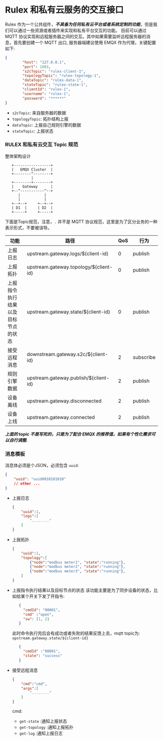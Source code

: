 # Rulex 和私有云服务的交互接口
Rulex 作为一个公共组件，***不具备为任何私有云平台或者系统定制的功能***，但是我们可以通过一些资源或者插件来实现和私有平台交互的功能。
目前可以通过 MQTT 协议实现和远程服务器之间的交互。其中如果需要监听远程服务器的消息，首先要创建一个 MQTT 出口, 服务器端建议使用 EMQX 作为代理，关键配置如下:
```json
{
        "host": "127.0.0.1",
        "port": 1883,
        "s2cTopic": "rulex-client-1",
        "topologyTopic": "rulex-topology-1",
        "dataTopic": "rulex-data-1",
        "stateTopic": "rulex-state-1",
        "clientId": "rulex-1",
        "username": "rulex-1",
        "password": "******"
}
```
- `s2cTopic`: 来自服务器的数据
- `topologyTopic`: 拓扑结构上报
- `dataTopic`: 上报自己规则引擎的数据
- `stateTopic`: 上报状态

### RULEX 和私有云交互 Topic 规范
整体架构设计
```
   +-----------------+
   |   EMQX Cluster  |
   +--------^--------+
            |
   +--------+--------+
   |    Gateway      |
   +--^-----------^--+
      |           |
      |           |
   +--+--+     +--+--+
   | D1  |     | D2  |
   +-----+     +-----+
```
下面是Topic规范，注意，`.` 并不是 MQTT 协议规范，这里是为了区分业务的一种表示形式，不要被误导。


| 功能                               | 路径                                  | QoS | 行为      |
| ---------------------------------- | ------------------------------------- | --- | --------- |
| 上报日志                           | upstream.gateway.logs/${client-id}    | 0   | publish   |
| 上报拓扑                           | upstream.gateway.topology/${client-id} | 0   | publish   |
| 上报指令执行结果以及目标节点的状态 | upstream.gateway.state/${client-id}   | 0   | publish   |
| 接受远程消息                       | downstream.gateway.s2c/${client-id}   | 2   | subscribe |
| 规则引擎数据                       | upstream.gateway.publish/${client-id} | 2   | publish   |
| 设备离线                           | upstream.gateway.disconnected         | 2   | publish   |
| 设备上线                           | upstream.gateway.connected            | 2   | publish   |

***上面的 topic 不是写死的，只是为了配合 EMQX 的推荐值，如果有个性化需求可以自行调整.***

### 消息模板
消息体必须是个JSON，必须包含 `uuid`:
  ```json
  {
      "uuid": "uuid0010101010"
      // other ...
  }
  ```

- 上报日志
  ```json
  {
      "uuid":1,
      "logs":[
          "........"
      ]
  }
  ```
- 上报拓扑
  ```json
  {
      "uuid":1,
      "topology":[
          {"node":"modbus meter1", "state":"running"},
          {"node":"modbus meter2", "state":"running"},
          {"node":"modbus meter3", "state":"running"},
      ]
  }
  ```
  
- 上报指令执行结果以及目标节点的状态
  该功能主要是为了同步设备的状态，比如给某个开关下发了开指令:
  ```json
     {
       "cmdId": "00001",
       "cmd" :"open",
       "sw": [1, 2]
     }
  ```
  此时命令执行完后会有成功或者失败的结果反馈上去，mqtt topic为: `upstream.gateway.state/${client-id}`
  ```json
     {
       "cmdId" :"00001",
       "state": "success"
     }
  ```
  
- 接受远程消息

  ```json
  {
      "cmd":"cmd",
      "args":[
          "........"
      ]
  }
  ```
  cmd:
  - `get-state` :通知上报状态
  - `get-topology` :通知上报拓扑
  - `get-log` :通知上报日志